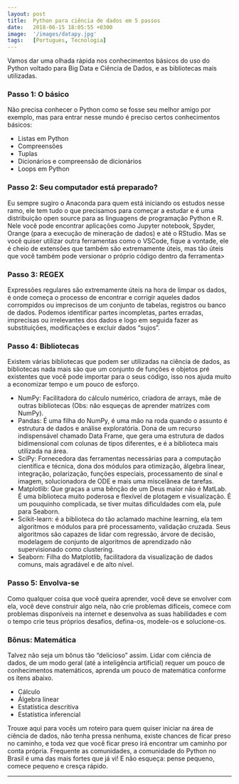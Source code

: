 ```yaml
---
layout: post
title:  Python para ciência de dados em 5 passos
date:   2018-06-15 18:05:55 +0300
image:  '/images/datapy.jpg'
tags:   [Portugues, Tecnologia]
---
```


Vamos dar uma olhada rápida nos conhecimentos básicos do uso do Python voltado para Big Data e Ciência de Dados, e as bibliotecas mais utilizadas.

### Passo 1: O básico
Não precisa conhecer o Python como se fosse seu melhor amigo por exemplo, mas para entrar nesse mundo é preciso certos conhecimentos básicos:
- Listas em Python
- Compreensões
- Tuplas
- Dicionários e compreensão de dicionários 
- Loops em Python

### Passo 2: Seu computador está preparado?
Eu sempre sugiro o Anaconda para quem está iniciando os estudos nesse ramo, ele tem tudo o que precisamos para começar a estudar e é uma distribuição open source para as  linguagens de programação Python e R. Nele você pode encontrar aplicações como Jupyter notebook, Spyder, Orange (para a execução de mineração de dados) e até o RStudio. 
Mas se você quiser utilizar outra ferramentas como o VSCode, fique a vontade, ele é cheio de extensões que também são extremamente úteis, mas tão úteis que você também pode versionar o próprio código dentro da ferramenta>

### Passo 3: REGEX
Expressões regulares são extremamente úteis na hora de limpar os dados, é onde começa o processo de encontrar e corrigir aqueles dados corrompidos ou imprecisos de um conjunto de tabelas, registros ou banco de dados. Podemos identificar partes incompletas, partes erradas, imprecisas ou irrelevantes dos dados e logo em seguida fazer as substituições, modificações e excluir dados “sujos”. 

### Passo 4: Bibliotecas
Existem várias bibliotecas que podem ser utilizadas na ciência de dados, as bibliotecas nada mais são que um conjunto de funções e objetos pré existentes que você pode importar para o seus código, isso nos ajuda muito a economizar tempo e um pouco de esforço.
- NumPy: Facilitadora do cálculo numérico, criadora de arrays, mãe de outras bibliotecas (Obs: não esqueças de aprender matrizes com NumPy).
- Pandas: É uma filha do NumPy, é uma mão na roda quando o assunto é estrutura de dados e análise exploratória. Dona de um recurso indispensável chamado Data Frame, que gera uma estrutura de dados bidimensional com colunas de tipos diferentes, e é a biblioteca mais utilizada na área. 
- SciPy: Fornecedora das ferramentas necessárias para a computação científica e técnica, dona dos módulos para otimização, álgebra linear, integração, polarização, funções especiais, processamento de sinal e imagem, solucionadora de ODE e mais uma miscelânea de tarefas. 
- Matplotlib: Que graças a uma bênção de um Deus maior não é MatLab. É uma biblioteca muito poderosa e flexível de plotagem e visualização. É um pouquinho complicada, se tiver muitas dificuldades com ela, pule para Seaborn. 
- Scikit-learn: é a biblioteca do tão aclamado machine learning, ela tem algoritmos e módulos para pré processamento, validação cruzada. Seus algoritmos são capazes de lidar com regressão, árvore de decisão, modelagem de conjunto de algoritmos de aprendizado não supervisionado como clustering.
- Seaborn: Filha do Matplotlib, facilitadora da visualização de dados comuns, mais agradável e de alto nível. 

### Passo 5: Envolva-se 
Como qualquer coisa que você queira aprender, você deve se envolver com ela, você deve construir algo nela, não crie problemas difíceis, comece com problemas disponíveis na internet e desenvolva as suas habilidades e com o tempo crie teus próprios desafios, defina-os, modele-os e solucione-os. 

### Bônus: Matemática 
Talvez não seja um bônus tão “delicioso” assim. Lidar com ciência de dados, de um modo geral (até a inteligência artificial) requer um pouco de conhecimentos matemáticos, aprenda um pouco de matemática conforme os itens abaixo.
- Cálculo
- Álgebra linear 
- Estatística descritiva 
- Estatística inferencial

Trouxe aqui para vocês um roteiro para quem quiser iniciar na área de ciência de dados, não tenha pressa nenhuma, existe chances de ficar preso no caminho, e toda vez que você ficar preso irá encontrar um caminho por conta própria. 
Frequente as comunidades, a comunidade do Python no Brasil é uma das mais fortes que já vi!
E não esqueça: pense pequeno, comece pequeno e cresça rápido. 

***